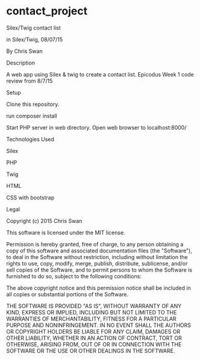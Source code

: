 # contact_project
Silex/Twig contact list

in Silex/Twig, 08/07/15

By Chris Swan

Description

A web app using Silex & twig to create a contact list. Epicodus Week 1 code review from 8/7/15

Setup

Clone this repository.

run composer install

Start PHP server in web directory.
Open web browser to localhost:8000/

Technologies Used

Silex

PHP

Twig

HTML

CSS with bootstrap

Legal

Copyright (c) 2015 Chris Swan

This software is licensed under the MIT license.

Permission is hereby granted, free of charge, to any person obtaining a copy of this software and associated documentation files (the "Software"), to deal in the Software without restriction, including without limitation the rights to use, copy, modify, merge, publish, distribute, sublicense, and/or sell copies of the Software, and to permit persons to whom the Software is furnished to do so, subject to the following conditions:

The above copyright notice and this permission notice shall be included in all copies or substantial portions of the Software.

THE SOFTWARE IS PROVIDED "AS IS", WITHOUT WARRANTY OF ANY KIND, EXPRESS OR IMPLIED, INCLUDING BUT NOT LIMITED TO THE WARRANTIES OF MERCHANTABILITY, FITNESS FOR A PARTICULAR PURPOSE AND NONINFRINGEMENT. IN NO EVENT SHALL THE AUTHORS OR COPYRIGHT HOLDERS BE LIABLE FOR ANY CLAIM, DAMAGES OR OTHER LIABILITY, WHETHER IN AN ACTION OF CONTRACT, TORT OR OTHERWISE, ARISING FROM, OUT OF OR IN CONNECTION WITH THE SOFTWARE OR THE USE OR OTHER DEALINGS IN THE SOFTWARE.
